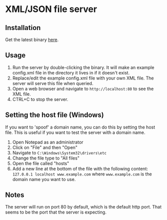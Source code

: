 # XML/JSON file server

## Installation

Get the latest binary [here](https://github.com/frodi-karlsson/basic-xml-json-server/releases/latest/download/config-server.exe).

## Usage

1. Run the server by double-clicking the binary. It will make an example config.xml file in the directory it lives in if it doesn't exist.
2. Replace/edit the example config.xml file with your own XML file. The server will serve this file when queried.
3. Open a web browser and navigate to `http://localhost:80` to see the XML file.
4. CTRL+C to stop the server.

## Setting the host file (Windows)

If you want to 'spoof' a domain name, you can do this by setting the host file. This is useful if you want to test the server with a domain name.

1. Open Notepad as an administrator
2. Click on "File" and then "Open"
3. Navigate to `C:\Windows\System32\drivers\etc`
4. Change the file type to "All files"
5. Open the file called "hosts"
6. Add a new line at the bottom of the file with the following content: `127.0.0.1 localhost www.example.com` where `www.example.com` is the domain name you want to use.

## Notes

The server will run on port 80 by default, which is the default http port. That seems to be the port that the server is expecting.
